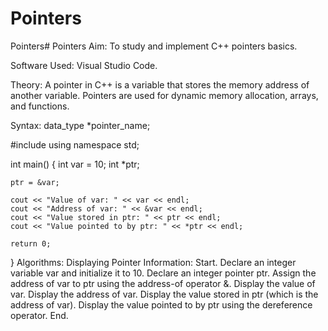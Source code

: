 # Pointers
Pointers# Pointers
Aim:
To study and implement C++ pointers basics.

Software Used:
Visual Studio Code.

Theory:
A pointer in C++ is a variable that stores the memory address of another variable. Pointers are used for dynamic memory allocation, arrays, and functions.

Syntax:
data_type *pointer_name;

#include<iostream>
using namespace std;

int main()
{
    int var = 10;
    int *ptr;

    ptr = &var;

    cout << "Value of var: " << var << endl;
    cout << "Address of var: " << &var << endl;
    cout << "Value stored in ptr: " << ptr << endl;
    cout << "Value pointed to by ptr: " << *ptr << endl;

    return 0;
}
Algorithms:
Displaying Pointer Information:
Start.
Declare an integer variable var and initialize it to 10.
Declare an integer pointer ptr.
Assign the address of var to ptr using the address-of operator &.
Display the value of var.
Display the address of var.
Display the value stored in ptr (which is the address of var).
Display the value pointed to by ptr using the dereference operator.
End.
